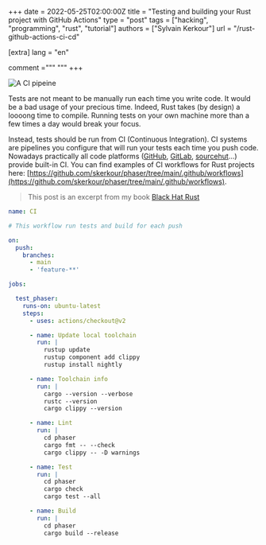 +++
date = 2022-05-25T02:00:00Z
title = "Testing and building your Rust project with GitHub Actions"
type = "post"
tags = ["hacking", "programming", "rust", "tutorial"]
authors = ["Sylvain Kerkour"]
url = "/rust-github-actions-ci-cd"

[extra]
lang = "en"

comment ="""
"""
+++


![A CI pipeine](https://kerkour.com/black-hat-rust/assets/ch04_ci.png)

Tests are not meant to be manually run each time you write code. It would be a bad usage of your precious time. Indeed, Rust takes (by design) a loooong time to compile. Running tests on your own machine more than a few times a day would break your focus.

Instead, tests should be run from CI (Continuous Integration). CI systems are pipelines you configure that will run your tests each time you push code. Nowadays practically all code platforms ([GitHub](https://github.com/features/actions), [GitLab](https://docs.gitlab.com/ee/ci/), [sourcehut](https://man.sr.ht/builds.sr.ht/)...) provide built-in CI. You can find examples of CI workflows for Rust projects here: [https://github.com/skerkour/phaser/tree/main/.github/workflows](https://github.com/skerkour/phaser/tree/main/.github/workflows).

> This post is an excerpt from my book [Black Hat Rust](https://kerkour.com/black-hat-rust)


```yaml
name: CI

# This workflow run tests and build for each push

on:
  push:
    branches:
      - main
      - 'feature-**'

jobs:

  test_phaser:
    runs-on: ubuntu-latest
    steps:
      - uses: actions/checkout@v2

      - name: Update local toolchain
        run: |
          rustup update
          rustup component add clippy
          rustup install nightly

      - name: Toolchain info
        run: |
          cargo --version --verbose
          rustc --version
          cargo clippy --version

      - name: Lint
        run: |
          cd phaser
          cargo fmt -- --check
          cargo clippy -- -D warnings

      - name: Test
        run: |
          cd phaser
          cargo check
          cargo test --all

      - name: Build
        run: |
          cd phaser
          cargo build --release
```
